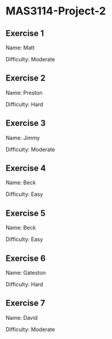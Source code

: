 # MAS3114-Project-2

## Exercise 1
Name: Matt

Difficulty: Moderate

## Exercise 2
Name: Preston

Difficulty: Hard

## Exercise 3
Name: Jimmy

Difficulty: Moderate

## Exercise 4
Name: Beck

Difficulty: Easy

## Exercise 5
Name: Beck

Difficulty: Easy

## Exercise 6
Name: Gateston

Difficulty: Hard

## Exercise 7
Name: David

Difficulty: Moderate
